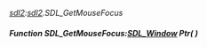 _[sdl2](../../modules/sdl2/sdl2-module.md):[sdl2](../../modules/sdl2/sdl2-module.md).SDL\_GetMouseFocus_
##### Function SDL\_GetMouseFocus:[SDL_Window](../../modules/sdl2/sdl2-sdl_window.md) Ptr(  )
